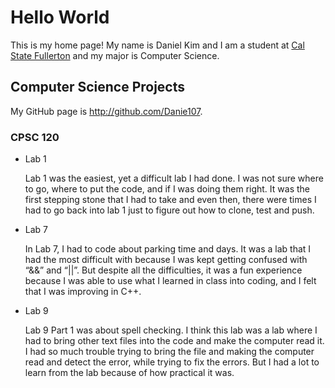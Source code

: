# Hello World

This is my home page! My name is Daniel Kim and I am a student at [Cal State Fullerton](http://www.fullerton.edu/) and my major is Computer Science.

## Computer Science Projects

My GitHub page is http://github.com/Danie107.

### CPSC 120

* Lab 1 

    Lab 1 was the easiest, yet a difficult lab I had done. I was not sure 
    where to go, where to put the code, and if I was doing them right. 
    It was the first stepping stone that I had to take and even then, 
    there were times I had to go back into lab 1 just to figure out how to 
    clone, test and push. 

* Lab 7 

    In Lab 7, I had to code about parking time and days. It was a lab that 
    I had the most difficult with because I was kept getting confused 
    with “&&” and “||”. But despite all the difficulties, it was a fun 
    experience because I was able to use what I learned in class into coding, 
    and I felt that I was improving in C++. 

* Lab 9 

    Lab 9 Part 1 was about spell checking. I think this lab was a lab where 
    I had to bring other text files into the code and make the computer read 
    it. I had so much trouble trying to bring the file and making the computer 
    read and detect the error, while trying to fix the errors. But I had a lot 
    to learn from the lab because of how practical it was. 